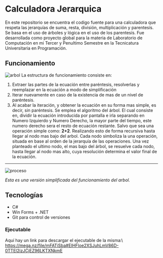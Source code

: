 # Calculadora Jerarquica 
En este repositorio se encuentra el codigo fuente para una calculadora que respeta las jerarquías de suma, resta, división, multiplicación y parentesís. Se basa en el uso de árboles y lógica en el uso de los parentesís. Fue desarrollada como proyecto global para la materia de Laboratorio de Computación en mi Tercer y Penultimo Semestre en la Tecnicatura Universitaria en Programación.

## Funcionamiento
![arbol](https://user-images.githubusercontent.com/100171822/204065066-5fbe7ab5-fa53-4d26-b0d8-0f82f67606f2.jpg)
La estructura de funcionamiento consiste en:
1. Extraer las partes de la ecuación entre paréntesis, resolverlas y reemplazar en la ecuación a modo de simplificación
2. Iterar nuevamente en caso de la existencia de mas de un nivel de paréntesis.
3. Al acabar la iteración, y obtener la ecuación en su forma mas simple, es decir, sin paréntesis. Se emplea el algoritmo del árbol. El cual consiste en, dividir la ecuación introducida por pantalla e irla separando en Numero Izquierdo y Numero Derecho, la mayor parte del tiempo, este numero derecho sera el resto de ecuación restante. Salvo que sea una operación simple como: **2+2**. Realizando esto de forma recursiva hasta llegar al nodo mas bajo del arbol. 
Cada nodo simboliza la una operación, situada en base al orden de la jerarquía de las operaciones. Una vez planteado el ultimo nodo, el mas bajo del árbol, se resuelve cada nodo, hasta llegar al nodo mas alto, cuya resolución determina el valor final de la ecuación.

- - - -
![proceso](https://user-images.githubusercontent.com/100171822/204339436-93c47c55-539d-4014-b27c-f3046a2e030e.jpg)

_Esta es una versión simplificada del funcionamiento del arbol._

## Tecnologías
- C#
- Win Forms + .NET
- Git para control de versiones

### Ejecutable
Aquí hay un link para descargar el ejecutable de la misma:\ 
https://mega.nz/file/mFATiSba#EIHFloe2XSJuhLmV86D-0TTEl2izJCjEZ96LKTXNkmE
